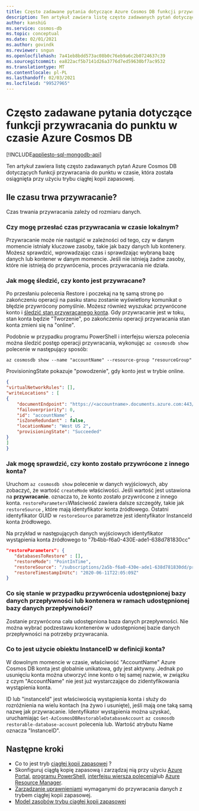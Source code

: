 ```yaml
---
title: Często zadawane pytania dotyczące Azure Cosmos DB funkcji przywracania do punktu w czasie.
description: Ten artykuł zawiera listę często zadawanych pytań dotyczących funkcji przywracania do momentu Azure Cosmos DB, która została osiągnięta przy użyciu trybu ciągłej kopii zapasowej.
author: kanshiG
ms.service: cosmos-db
ms.topic: conceptual
ms.date: 02/01/2021
ms.author: govindk
ms.reviewer: sngun
ms.openlocfilehash: 7a41eb8bdd573ac08b0c76eb9a6c2b0724637c39
ms.sourcegitcommit: ea822acf5b7141d26a3776d7ed59630bf7ac9532
ms.translationtype: MT
ms.contentlocale: pl-PL
ms.lasthandoff: 02/03/2021
ms.locfileid: "99527965"
---
```

# <a name="frequently-asked-questions-on-the-azure-cosmos-db-point-in-time-restore-feature"></a>Często zadawane pytania dotyczące funkcji przywracania do punktu w czasie Azure Cosmos DB
[!INCLUDE[appliesto-sql-mongodb-api](includes/appliesto-sql-mongodb-api.md)]

Ten artykuł zawiera listę często zadawanych pytań Azure Cosmos DB dotyczących funkcji przywracania do punktu w czasie, która została osiągnięta przy użyciu trybu ciągłej kopii zapasowej.

## <a name="how-much-time-does-it-takes-to-restore"></a>Ile czasu trwa przywracanie?
Czas trwania przywracania zależy od rozmiaru danych.

### <a name="can-i-submit-the-restore-time-in-local-time"></a>Czy mogę przesłać czas przywracania w czasie lokalnym?
Przywracanie może nie nastąpić w zależności od tego, czy w danym momencie istniały kluczowe zasoby, takie jak bazy danych lub kontenery. Możesz sprawdzić, wprowadzając czas i sprawdzając wybraną bazę danych lub kontener w danym momencie. Jeśli nie istnieją żadne zasoby, które nie istnieją do przywrócenia, proces przywracania nie działa.

### <a name="how-can-i-track-if-an-account-is-being-restored"></a>Jak mogę śledzić, czy konto jest przywracane?
Po przesłaniu polecenia Restore i poczekaj na tę samą stronę po zakończeniu operacji na pasku stanu zostanie wyświetlony komunikat o błędzie przywrócony pomyślnie. Możesz również wyszukać przywrócone konto i [śledzić stan przywracanego konta](continuous-backup-restore-portal.md#track-restore-status). Gdy przywracanie jest w toku, stan konta będzie "Tworzenie", po zakończeniu operacji przywracania stan konta zmieni się na "online".

Podobnie w przypadku programu PowerShell i interfejsu wiersza polecenia można śledzić postęp operacji przywracania, wykonując `az cosmosdb show` polecenie w następujący sposób:

```azurecli-interactive
az cosmosdb show --name "accountName" --resource-group "resourceGroup"
```

ProvisioningState pokazuje "powodzenie", gdy konto jest w trybie online.

```json
{
"virtualNetworkRules": [],
"writeLocations" : [
{
    "documentEndpoint": "https://<accountname>.documents.azure.com:443/", 
    "failoverpriority": 0,
    "id": "accountName" ,
    "isZoneRedundant" : false, 
    "locationName": "West US 2", 
    "provisioningState": "Succeeded"
}
]
}
```

### <a name="how-can-i-find-out-whether-an-account-was-restored-from-another-account"></a>Jak mogę sprawdzić, czy konto zostało przywrócone z innego konta?
Uruchom `az cosmosdb show` polecenie w danych wyjściowych, aby zobaczyć, że wartość `createMode` właściwości. Jeśli wartość jest ustawiona na **przywracanie**. oznacza to, że konto zostało przywrócone z innego konta. `restoreParameters`Właściwość zawiera dalsze szczegóły, takie jak `restoreSource` , które mają identyfikator konta źródłowego. Ostatni identyfikator GUID w `restoreSource` parametrze jest identyfikator InstanceId konta źródłowego.

Na przykład w następujących danych wyjściowych identyfikator wystąpienia konta źródłowego to "7b4bb-f6a0-430E-ade1-638d781830cc"

```json
"restoreParameters": {
   "databasesToRestore" : [],
   "restoreMode": "PointInTime",
   "restoreSource": "/subscriptions/2a5b-f6a0-430e-ade1-638d781830dd/providers/Microsoft.DocumentDB/locations/westus/restorableDatabaseAccounts/7b4bb-f6a0-430e-ade1-638d781830cc",
   "restoreTimestampInUtc": "2020-06-11T22:05:09Z"
}
```

### <a name="what-happens-when-i-restore-a-shared-throughput-database-or-a-container-within-a-shared-throughput-database"></a>Co się stanie w przypadku przywrócenia udostępnionej bazy danych przepływności lub kontenera w ramach udostępnionej bazy danych przepływności?
Zostanie przywrócona cała udostępniona baza danych przepływności. Nie można wybrać podzestawu kontenerów w udostępnionej bazie danych przepływności na potrzeby przywracania.

### <a name="what-is-the-use-of-instanceid-in-the-account-definition"></a>Co to jest użycie obiektu InstanceID w definicji konta?
W dowolnym momencie w czasie, właściwość "AccountName" Azure Cosmos DB konta jest globalnie unikatowa, gdy jest aktywny. Jednak po usunięciu konta można utworzyć inne konto o tej samej nazwie, w związku z czym "AccountName" nie jest już wystarczające do zidentyfikowania wystąpienia konta. 

ID lub "instanceId" jest właściwością wystąpienia konta i służy do rozróżnienia na wielu kontach (na żywo i usunięte), jeśli mają one taką samą nazwę jak przywracanie. Identyfikator wystąpienia można uzyskać, uruchamiając `Get-AzCosmosDBRestorableDatabaseAccount`  `az cosmosdb restorable-database-account` polecenia lub. Wartość atrybutu Name oznacza "InstanceID".

## <a name="next-steps"></a>Następne kroki

* Co to jest tryb [ciągłej kopii zapasowej](continuous-backup-restore-introduction.md) ?
* Skonfiguruj ciągłą kopię zapasową i zarządzaj nią przy użyciu [Azure Portal](continuous-backup-restore-portal.md), [programu PowerShell](continuous-backup-restore-powershell.md), [interfejsu wiersza polecenia](continuous-backup-restore-command-line.md)lub [Azure Resource Manager](continuous-backup-restore-template.md).
* [Zarządzanie uprawnieniami](continuous-backup-restore-permissions.md) wymaganymi do przywracania danych z trybem ciągłej kopii zapasowej.
* [Model zasobów trybu ciągłej kopii zapasowej](continuous-backup-restore-resource-model.md)